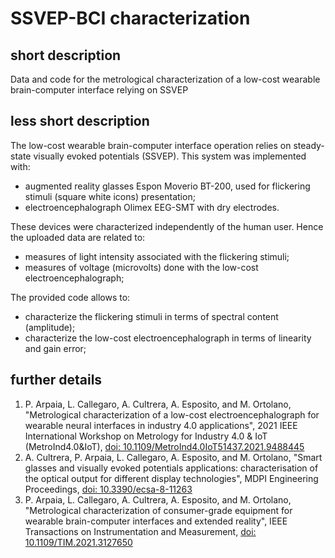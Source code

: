 # SSVEP-BCI characterization

## short description
Data and code for the metrological characterization of a low-cost wearable brain-computer interface relying on SSVEP

## less short description
The low-cost wearable brain-computer interface operation relies on steady-state visually evoked potentials (SSVEP).
This system was implemented with:
- augmented reality glasses Espon Moverio BT-200, used for flickering stimuli (square white icons) presentation;
- electroencephalograph Olimex EEG-SMT with dry electrodes.


These devices were characterized independently of the human user.
Hence the uploaded data are related to:
- measures of light intensity associated with the flickering stimuli;
- measures of voltage (microvolts) done with the low-cost electroencephalograph;


The provided code allows to:
- characterize the flickering stimuli in terms of spectral content (amplitude);
- characterize the low-cost electroencephalograph in terms of linearity and gain error;


## further details

1. P. Arpaia, L. Callegaro, A. Cultrera, A. Esposito, and M. Ortolano, "Metrological characterization of a low-cost electroencephalograph for wearable neural interfaces in industry 4.0 applications", 2021 IEEE International Workshop on Metrology for Industry 4.0 & IoT (MetroInd4.0&IoT), [doi: 10.1109/MetroInd4.0IoT51437.2021.9488445](https://ieeexplore.ieee.org/document/9488445)
2. A. Cultrera, P. Arpaia, L. Callegaro, A. Esposito, and M. Ortolano, "Smart glasses and visually evoked potentials applications: characterisation of the optical output for different display technologies", MDPI Engineering Proceedings, [doi: 10.3390/ecsa-8-11263](https://www.mdpi.com/2673-4591/10/1/33/htm)
3. P. Arpaia, L. Callegaro, A. Cultrera, A. Esposito, and M. Ortolano, "Metrological characterization of consumer-grade equipment for wearable brain-computer interfaces and extended reality", IEEE Transactions on Instrumentation and Measurement, [doi: 10.1109/TIM.2021.3127650](https://ieeexplore.ieee.org/document/9612173)
